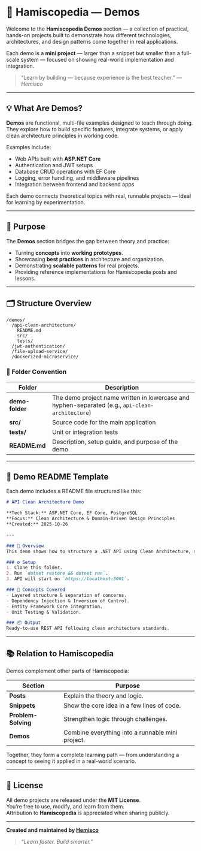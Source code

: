 # 🧩 Hamiscopedia — Demos

Welcome to the **Hamiscopedia Demos** section — a collection of practical, hands-on projects built to demonstrate how different technologies, architectures, and design patterns come together in real applications.

Each demo is a **mini project** — larger than a snippet but smaller than a full-scale system — focused on showing real-world implementation and integration.

> “Learn by building — because experience is the best teacher.” — *Hemisco*

---

## 💡 What Are Demos?

**Demos** are functional, multi-file examples designed to teach through doing.  
They explore how to build specific features, integrate systems, or apply clean architecture principles in working code.

Examples include:
- Web APIs built with **ASP.NET Core**  
- Authentication and JWT setups  
- Database CRUD operations with EF Core  
- Logging, error handling, and middleware pipelines  
- Integration between frontend and backend apps  

Each demo connects theoretical topics with real, runnable projects — ideal for learning by experimentation.

---

## 🧠 Purpose

The **Demos** section bridges the gap between theory and practice:  
- Turning **concepts** into **working prototypes**.  
- Showcasing **best practices** in architecture and organization.  
- Demonstrating **scalable patterns** for real projects.  
- Providing reference implementations for Hamiscopedia posts and lessons.

---

## 🗂️ Structure Overview

```
/demos/
  /api-clean-architecture/
    README.md
    src/
    tests/
  /jwt-authentication/
  /file-upload-service/
  /dockerized-microservice/
```

### 🔹 Folder Convention

| Folder | Description |
|---------|-------------|
| **demo-folder** | The demo project name written in lowercase and hyphen-separated (e.g., `api-clean-architecture`) |
| **src/** | Source code for the main application |
| **tests/** | Unit or integration tests |
| **README.md** | Description, setup guide, and purpose of the demo |

---

## 📘 Demo README Template

Each demo includes a README file structured like this:

```markdown
# API Clean Architecture Demo

**Tech Stack:** ASP.NET Core, EF Core, PostgreSQL  
**Focus:** Clean Architecture & Domain-Driven Design Principles  
**Created:** 2025-10-26  

---

### 🧩 Overview
This demo shows how to structure a .NET API using Clean Architecture, separating concerns into layers like Domain, Application, Infrastructure, and Presentation.

### ⚙️ Setup
1. Clone this folder.  
2. Run `dotnet restore && dotnet run`.  
3. API will start on `https://localhost:5001`.

### 🧠 Concepts Covered
- Layered structure & separation of concerns.  
- Dependency Injection & Inversion of Control.  
- Entity Framework Core integration.  
- Unit Testing & Validation.

### 📦 Output
Ready-to-use REST API following clean architecture standards.
```

---

## 📚 Relation to Hamiscopedia

Demos complement other parts of Hamiscopedia:

| Section | Purpose |
|----------|----------|
| **Posts** | Explain the theory and logic. |
| **Snippets** | Show the core idea in a few lines of code. |
| **Problem-Solving** | Strengthen logic through challenges. |
| **Demos** | Combine everything into a runnable mini project. |

Together, they form a complete learning path — from understanding a concept to seeing it applied in a real-world scenario.

---

## 📜 License

All demo projects are released under the **MIT License**.  
You’re free to use, modify, and learn from them.  
Attribution to **Hamiscopedia** is appreciated when sharing publicly.

---

**Created and maintained by [Hemisco](https://github.com/hemisco)**  
> *“Learn faster. Build smarter.”*
